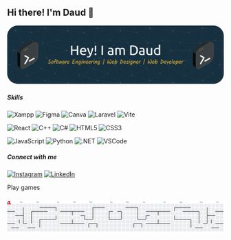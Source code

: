 ## Hi there! I'm Daud 👋
![Daud](img/github-header.png)

##### Skills
![Xampp](https://img.shields.io/badge/Xampp-F37623?style=for-the-badge&logo=xampp&logoColor=white) 
![Figma](https://img.shields.io/badge/Figma-F24E1E?style=for-the-badge&logo=figma&logoColor=white) 
![Canva](https://img.shields.io/badge/Canva-%2300C4CC.svg?&style=for-the-badge&logo=Canva&logoColor=white) 
![Laravel](https://img.shields.io/badge/Laravel-FF2D20?style=for-the-badge&logo=laravel&logoColor=white) 
![Vite](https://img.shields.io/badge/Vite-B73BFE?style=for-the-badge&logo=vite&logoColor=FFD62E)  

![React](https://img.shields.io/badge/React-20232A?style=for-the-badge&logo=react&logoColor=61DAFB) 
![C++](https://img.shields.io/badge/C%2B%2B-00599C?style=for-the-badge&logo=c%2B%2B&logoColor=white) 
![C#](https://img.shields.io/badge/C%23-239120?style=for-the-badge&logo=csharp&logoColor=white) 
![HTML5](https://img.shields.io/badge/HTML5-E34F26?style=for-the-badge&logo=html5&logoColor=white) 
![CSS3](https://img.shields.io/badge/CSS3-1572B6?style=for-the-badge&logo=css3&logoColor=white)  

![JavaScript](https://img.shields.io/badge/JavaScript-323330?style=for-the-badge&logo=javascript&logoColor=F7DF1E) 
![Python](https://img.shields.io/badge/Python-FFD43B?style=for-the-badge&logo=python&logoColor=blue) 
![.NET](https://img.shields.io/badge/.NET-512BD4?style=for-the-badge&logo=dotnet&logoColor=white) 
![VSCode](https://img.shields.io/badge/VSCode-0078D4?style=for-the-badge&logo=visual%20studio%20code&logoColor=white)


##### Connect with me
[![Instagram](https://img.shields.io/badge/Instagram-E4405F?style=for-the-badge&logo=instagram&logoColor=white)](https://instagram.com/davd12__)  [![LinkedIn](https://img.shields.io/badge/LinkedIn-0077B5?style=for-the-badge&logo=linkedin&logoColor=white)](https://www.linkedin.com/in/davd2005)


<p align="left">Play games</p>

###

<picture>
  <source media="(prefers-color-scheme: dark)" srcset="https://raw.githubusercontent.com/Daud1206/Daud1206/output/pacman-contribution-graph-dark.svg">
  <source media="(prefers-color-scheme: light)" srcset="https://raw.githubusercontent.com/Daud1206/Daud1206/output/pacman-contribution-graph.svg">
  <img alt="pacman contribution graph" src="https://raw.githubusercontent.com/Daud1206/Daud1206/output/pacman-contribution-graph.svg">
</picture>

###